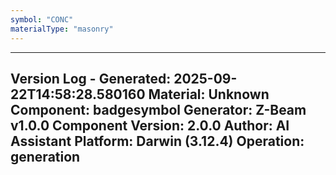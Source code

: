 ```yaml
---
symbol: "CONC"
materialType: "masonry"
---
```


---
Version Log - Generated: 2025-09-22T14:58:28.580160
Material: Unknown
Component: badgesymbol
Generator: Z-Beam v1.0.0
Component Version: 2.0.0
Author: AI Assistant
Platform: Darwin (3.12.4)
Operation: generation
---
